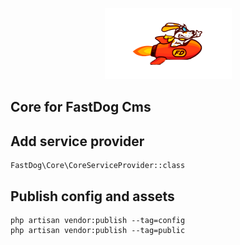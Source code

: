 <p align="center">
  <img  src="/assets/css/fast-dog.png">
</p>

## Core for FastDog Cms

## Add service provider
    
    FastDog\Core\CoreServiceProvider::class
    
## Publish config and assets
    
    php artisan vendor:publish --tag=config
    php artisan vendor:publish --tag=public
